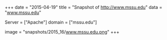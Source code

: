 
+++
date = "2015-04-19"
title = "Snapshot of http://www.mssu.edu"
data = "www.mssu.edu"

Server = ["Apache"]
domain = ["mssu.edu"]

  image = "snapshots/2015_16/www.mssu.edu.png"
+++
#
